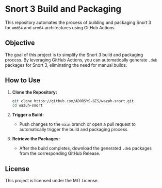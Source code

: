 # Snort 3 Build and Packaging

This repository automates the process of building and packaging Snort 3 for `amd64` and `arm64` architectures using GitHub Actions.

## Objective

The goal of this project is to simplify the Snort 3 build and packaging process. By leveraging GitHub Actions, you can automatically generate `.deb` packages for Snort 3, eliminating the need for manual builds.

## How to Use

1. **Clone the Repository:**
   ```bash
   git clone https://github.com/ADORSYS-GIS/wazuh-snort.git
   cd wazuh-snort
   ```

2. **Trigger a Build:**
   - Push changes to the `main` branch or open a pull request to automatically trigger the build and packaging process.

3. **Retrieve the Packages:**
   - After the build completes, download the generated `.deb` packages from the corresponding GitHub Release.

## License

This project is licensed under the MIT License.